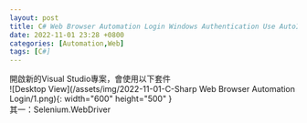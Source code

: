 ```yaml
---
layout: post
title: C# Web Browser Automation Login Windows Authentication Use AutoIT
date: 2022-11-01 23:28 +0800
categories: [Automation,Web]
tags: [C#]
---
```

開啟新的Visual Studio專案，會使用以下套件  
![Desktop View](/assets/img/2022-11-01-C-Sharp Web Browser Automation Login/1.png){: width="600" height="500" }  
其一：Selenium.WebDriver
<script  type='text/javascript' src=''>

     NuGet\Install-Package Selenium.WebDriver -Version 4.5.1

其二：Selenium.WebDriver.ChromeDriver ( 版本需依據本地Chrome的版本微調)
<script  type='text/javascript' src=''>

     NuGet\Install-Package Selenium.WebDriver.ChromeDriver -Version 106.0.5249.6100


新增AutoIT  
![Desktop View](/assets/img/2022-11-01-C-Sharp Web Browser Automation Login Windows Authentication Use AutoIT/2.png){: width="600" height="500" }
開啟AutoIT  
![Desktop View](/assets/img/2022-11-01-C-Sharp Web Browser Automation Login Windows Authentication Use AutoIT/3.png){: width="600" height="500" }  
AutoIT使用以下Code匯出exe
<script  type='text/javascript' src=''>

      #include <Constants.au3>

      ;RequireAdmin ; unsure if it's needed
      ;$iSleep = 2000
      Opt("WinSearchChildren", 1)
      $sUsername = "Account"
      $sPassword = "Password"
      Sleep(1000)
      For $i = 1 To 20 Step 1
          Sleep(3000)
          $sTitle = WinGetTitle("Sign in")
          If $sTitle = "strTitle" or WinWaitActive("[CLASS:Chrome_WidgetWin_1]")  or WinWaitActive("Sign in") Then
              Send($sUsername)
              Send("{TAB}")
              Send($sPassword,1);$SEND_RAW (1)
              Send("{TAB}")
              Send("{ENTER}")
              Exit 0
          Else
              ContinueLoop
          EndIf
      Next
      Exit 1


匯出exe的方式是在Tool底下選擇Go or Compile
![Desktop View](/assets/img/2022-11-01-C-Sharp Web Browser Automation Login Windows Authentication Use AutoIT/4.png){: width="600" height="500" }
匯出後可以在同目錄底下看到檔案
![Desktop View](/assets/img/2022-11-01-C-Sharp Web Browser Automation Login Windows Authentication Use AutoIT/5.png){: width="600" height="500" }

AutoIT的Code參數來源  
![Desktop View](/assets/img/2022-11-01-C-Sharp Web Browser Automation Login Windows Authentication Use AutoIT/1.png){: width="600" height="500" }  


開啟新專案
<script  type='text/javascript' src=''>

      using OpenQA.Selenium;
      using OpenQA.Selenium.Chrome;
      using System.Threading;

      namespace WebBrowser_AutoLogin
      {
          internal class Program
          {
              static void Main(string[] args) 
              {
                  IWebDriver driver = new ChromeDriver();
                 
                  string str = "URL_Path"; //輸入會跳出Winodows驗證的網址
                  driver.Navigate().GoToUrl(str);
           
                  IWebElement inputAccount = driver.FindElement(By.Name("userLoginId"));
                  Thread.Sleep(2000);
                  Process.Start("輸入匯出的exe的Path");//使用上面匯出的Exe來處理密碼輸入問題
                  //登入

                  IWebElement submitButton = driver.FindElement(By.XPath("//*[@class='btn login-button btn-submit btn-small']"));//自行變更需要進行的操作
                  submitButton.Click();
              }
          }
      }
